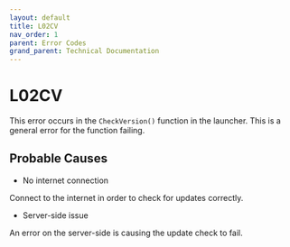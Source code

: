 ```yaml
---
layout: default
title: L02CV
nav_order: 1
parent: Error Codes
grand_parent: Technical Documentation
---
```


# L02CV

This error occurs in the `CheckVersion()` function in the launcher. This is a general error for the function failing.

## Probable Causes

- No internet connection

Connect to the internet in order to check for updates correctly.

- Server-side issue

An error on the server-side is causing the update check to fail.
